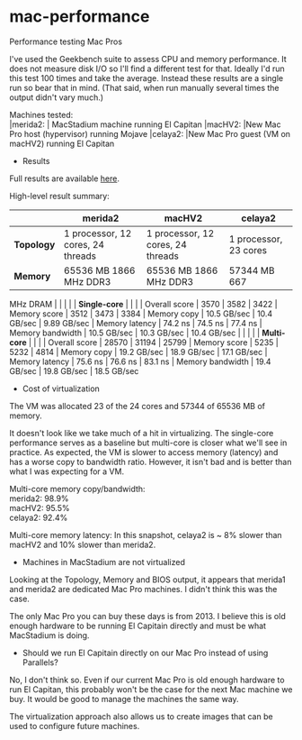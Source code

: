 # mac-performance

Performance testing Mac Pros

I've used the Geekbench suite to assess CPU and memory performance. It does not
measure disk I/O so I'll find a different test for that. Ideally I'd run this
test 100 times and take the average. Instead these results are a single run so
bear that in mind. (That said, when run manually several times the output
didn't vary much.)

Machines tested:  
|merida2: | MacStadium machine running El Capitan
|macHV2: |New Mac Pro host (hypervisor) running Mojave
|celaya2: |New Mac Pro guest (VM on macHV2) running El Capitan

- Results

Full results are available [here](https://vobencha.github.io/mac-performance/).

High-level result summary:

|               | **merida2** | **macHV2** | **celaya2**
| ------------- | ----------- | ---------- | ----------- 
| **Topology**  | 1 processor, 12 cores, 24 threads | 1 processor, 12 cores, 24 threads | 1 processor, 23 cores
| **Memory** | 65536 MB 1866 MHz DDR3 | 65536 MB 1866 MHz DDR3 | 57344 MB 667
MHz DRAM
| | | |
| **Single-core** | | |
| Overall score | 3570 | 3582 | 3422
| Memory score | 3512 | 3473 | 3384
| Memory copy | 10.5 GB/sec | 10.4 GB/sec | 9.89 GB/sec
| Memory latency | 74.2 ns | 74.5 ns | 77.4 ns
| Memory bandwidth | 10.5 GB/sec | 10.3 GB/sec | 10.4 GB/sec
| | | |
| **Multi-core** | | |
| Overall score | 28570 | 31194 | 25799 
| Memory score | 5235 | 5232 | 4814 
| Memory copy | 19.2 GB/sec | 18.9 GB/sec | 17.1 GB/sec
| Memory latency | 75.6 ns | 76.6 ns | 83.1 ns
| Memory bandwidth | 19.4 GB/sec | 19.8 GB/sec | 18.5 GB/sec

- Cost of virtualization

The VM was allocated 23 of the 24 cores and 57344 of 65536 MB of memory.

It doesn't look like we take much of a hit in virtualizing. The single-core
performance serves as a baseline but multi-core is closer what we'll see in
practice. As expected, the VM is slower to access memory (latency) and has a
worse copy to bandwidth ratio. However, it isn't bad and is better than what I
was expecting for a VM.

Multi-core memory copy/bandwidth:  
merida2: 98.9%  
macHV2: 95.5%  
celaya2: 92.4%  

Multi-core memory latency:
In this snapshot, celaya2 is ~ 8% slower than macHV2 and 10% slower than merida2.

- Machines in MacStadium are not virtualized

Looking at the Topology, Memory and BIOS output, it appears that merida1 and
merida2 are dedicated Mac Pro machines. I didn't think this was the case. 

The only Mac Pro you can buy these days is from 2013. I believe this is old
enough hardware to be running El Capitain directly and must be what MacStadium
is doing.

- Should we run El Capitain directly on our Mac Pro instead of using Parallels?

No, I don't think so. Even if our current Mac Pro is old enough hardware to run
El Capitan, this probably won't be the case for the next Mac machine we buy. It
would be good to manage the machines the same way.

The virtualization approach also allows us to create images that can be used to
configure future machines.


